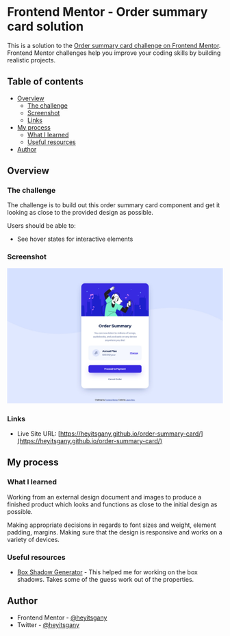 # Frontend Mentor - Order summary card solution

This is a solution to the [Order summary card challenge on Frontend Mentor](https://www.frontendmentor.io/challenges/order-summary-component-QlPmajDUj). Frontend Mentor challenges help you improve your coding skills by building realistic projects.

## Table of contents

- [Overview](#overview)
  - [The challenge](#the-challenge)
  - [Screenshot](#screenshot)
  - [Links](#links)
- [My process](#my-process)
  - [What I learned](#what-i-learned)
  - [Useful resources](#useful-resources)
- [Author](#author)

## Overview

### The challenge

The challenge is to build out this order summary card component and get it looking as close to the provided design as possible.

Users should be able to:

- See hover states for interactive elements

### Screenshot

![](./screenshot.jpg)

### Links

- Live Site URL: [https://heyitsgany.github.io/order-summary-card/](https://heyitsgany.github.io/order-summary-card/)

## My process

### What I learned

Working from an external design document and images to produce a finished product which looks and functions as close to the initial design as possible.

Making appropriate decisions in regards to font sizes and weight, element padding, margins. Making sure that the design is responsive and works on a variety
of devices.

### Useful resources

- [Box Shadow Generator](https://html-css-js.com/css/generator/box-shadow/) - This helped me for working on the box shadows. Takes some of the guess work out of the properties.

## Author

- Frontend Mentor - [@heyitsgany](https://www.frontendmentor.io/profile/heyitsgany)
- Twitter - [@heyitsgany](https://www.twitter.com/heyitsgany)
